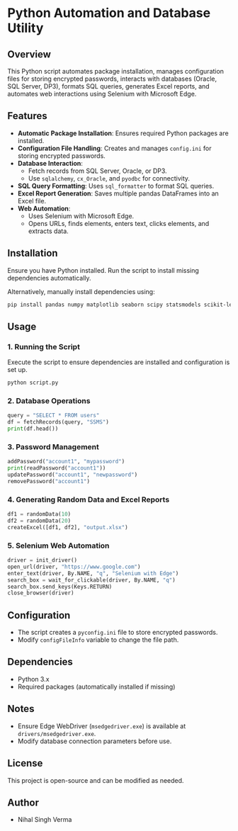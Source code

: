 # Python Automation and Database Utility

## Overview
This Python script automates package installation, manages configuration files for storing encrypted passwords, interacts with databases (Oracle, SQL Server, DP3), formats SQL queries, generates Excel reports, and automates web interactions using Selenium with Microsoft Edge.

## Features
- **Automatic Package Installation**: Ensures required Python packages are installed.
- **Configuration File Handling**: Creates and manages `config.ini` for storing encrypted passwords.
- **Database Interaction**:
  - Fetch records from SQL Server, Oracle, or DP3.
  - Use `sqlalchemy`, `cx_Oracle`, and `pyodbc` for connectivity.
- **SQL Query Formatting**: Uses `sql_formatter` to format SQL queries.
- **Excel Report Generation**: Saves multiple pandas DataFrames into an Excel file.
- **Web Automation**:
  - Uses Selenium with Microsoft Edge.
  - Opens URLs, finds elements, enters text, clicks elements, and extracts data.

## Installation
Ensure you have Python installed. Run the script to install missing dependencies automatically.

Alternatively, manually install dependencies using:
```bash
pip install pandas numpy matplotlib seaborn scipy statsmodels scikit-learn cx_Oracle pyodbc sqlalchemy openpyxl sql_formatter selenium
```

## Usage
### 1. Running the Script
Execute the script to ensure dependencies are installed and configuration is set up.
```bash
python script.py
```

### 2. Database Operations
```python
query = "SELECT * FROM users"
df = fetchRecords(query, "SSMS")
print(df.head())
```

### 3. Password Management
```python
addPassword("account1", "mypassword")
print(readPassword("account1"))
updatePassword("account1", "newpassword")
removePassword("account1")
```

### 4. Generating Random Data and Excel Reports
```python
df1 = randomData(10)
df2 = randomData(20)
createExcel([df1, df2], "output.xlsx")
```

### 5. Selenium Web Automation
```python
driver = init_driver()
open_url(driver, "https://www.google.com")
enter_text(driver, By.NAME, "q", "Selenium with Edge")
search_box = wait_for_clickable(driver, By.NAME, "q")
search_box.send_keys(Keys.RETURN)
close_browser(driver)
```

## Configuration
- The script creates a `pyconfig.ini` file to store encrypted passwords.
- Modify `configFileInfo` variable to change the file path.

## Dependencies
- Python 3.x
- Required packages (automatically installed if missing)

## Notes
- Ensure Edge WebDriver (`msedgedriver.exe`) is available at `drivers/msedgedriver.exe`.
- Modify database connection parameters before use.

## License
This project is open-source and can be modified as needed.

## Author
- Nihal Singh Verma
